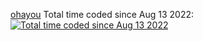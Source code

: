 [ohayou](https://cdn.discordapp.com/attachments/1012372287640567948/1202247247425708052/LinkedIn_cover_-_1.png?ex=65ccc300&is=65ba4e00&hm=e4789ad7cb901f957399576542f3e175c6bea60e3d306daccec76f1023eac035&)
Total time coded since Aug 13 2022: <a href="https://wakatime.com/@1f18b09f-6cf2-4aa1-a256-b88b4b5616fe"><img src="https://wakatime.com/badge/user/1f18b09f-6cf2-4aa1-a256-b88b4b5616fe.svg" alt="Total time coded since Aug 13 2022" /></a>
